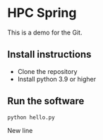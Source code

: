 # HPC Spring

This is a demo for the Git.

## Install instructions
- Clone the repository
- Install python 3.9 or higher

## Run the software

```
python hello.py
```
New line
